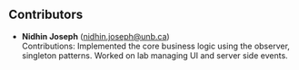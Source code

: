 Contributors
------------

*   **Nidhin Joseph** ([nidhin.joseph@unb.ca](mailto:nidhin.joseph@unb.ca))  
    Contributions: Implemented the core business logic using the observer, singleton patterns. Worked on lab managing UI and server side events.